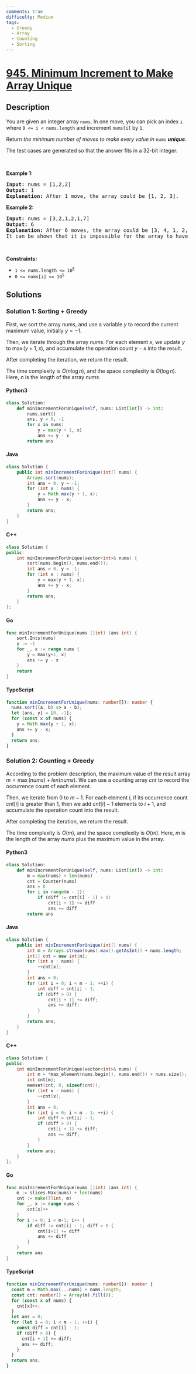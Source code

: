 ```yaml
---
comments: true
difficulty: Medium
tags:
  - Greedy
  - Array
  - Counting
  - Sorting
---
```


<!-- problem:start -->

# [945. Minimum Increment to Make Array Unique](https://leetcode.com/problems/minimum-increment-to-make-array-unique)

## Description

<!-- description:start -->

<p>You are given an integer array <code>nums</code>. In one move, you can pick an index <code>i</code> where <code>0 &lt;= i &lt; nums.length</code> and increment <code>nums[i]</code> by <code>1</code>.</p>

<p>Return <em>the minimum number of moves to make every value in </em><code>nums</code><em> <strong>unique</strong></em>.</p>

<p>The test cases are generated so that the answer fits in a 32-bit integer.</p>

<p>&nbsp;</p>
<p><strong class="example">Example 1:</strong></p>

<pre>
<strong>Input:</strong> nums = [1,2,2]
<strong>Output:</strong> 1
<strong>Explanation:</strong> After 1 move, the array could be [1, 2, 3].
</pre>

<p><strong class="example">Example 2:</strong></p>

<pre>
<strong>Input:</strong> nums = [3,2,1,2,1,7]
<strong>Output:</strong> 6
<strong>Explanation:</strong> After 6 moves, the array could be [3, 4, 1, 2, 5, 7].
It can be shown that it is impossible for the array to have all unique values with 5 or less moves.
</pre>

<p>&nbsp;</p>
<p><strong>Constraints:</strong></p>

<ul>
	<li><code>1 &lt;= nums.length &lt;= 10<sup>5</sup></code></li>
	<li><code>0 &lt;= nums[i] &lt;= 10<sup>5</sup></code></li>
</ul>

<!-- description:end -->

## Solutions

<!-- solution:start -->

### Solution 1: Sorting + Greedy

First, we sort the array $\textit{nums}$, and use a variable $\textit{y}$ to record the current maximum value, initially $\textit{y} = -1$.

Then, we iterate through the array $\textit{nums}$. For each element $x$, we update $y$ to $\max(y + 1, x)$, and accumulate the operation count $y - x$ into the result.

After completing the iteration, we return the result.

The time complexity is $O(n \log n)$, and the space complexity is $O(\log n)$. Here, $n$ is the length of the array $\textit{nums}$.

<!-- tabs:start -->

#### Python3

```python
class Solution:
    def minIncrementForUnique(self, nums: List[int]) -> int:
        nums.sort()
        ans, y = 0, -1
        for x in nums:
            y = max(y + 1, x)
            ans += y - x
        return ans
```

#### Java

```java
class Solution {
    public int minIncrementForUnique(int[] nums) {
        Arrays.sort(nums);
        int ans = 0, y = -1;
        for (int x : nums) {
            y = Math.max(y + 1, x);
            ans += y - x;
        }
        return ans;
    }
}
```

#### C++

```cpp
class Solution {
public:
    int minIncrementForUnique(vector<int>& nums) {
        sort(nums.begin(), nums.end());
        int ans = 0, y = -1;
        for (int x : nums) {
            y = max(y + 1, x);
            ans += y - x;
        }
        return ans;
    }
};
```

#### Go

```go
func minIncrementForUnique(nums []int) (ans int) {
	sort.Ints(nums)
	y := -1
	for _, x := range nums {
		y = max(y+1, x)
		ans += y - x
	}
	return
}
```

#### TypeScript

```ts
function minIncrementForUnique(nums: number[]): number {
  nums.sort((a, b) => a - b);
  let [ans, y] = [0, -1];
  for (const x of nums) {
    y = Math.max(y + 1, x);
    ans += y - x;
  }
  return ans;
}
```

<!-- tabs:end -->

<!-- solution:end -->

<!-- source:start -->

### Solution 2: Counting + Greedy

According to the problem description, the maximum value of the result array $m = \max(\textit{nums}) + \textit{len}(\textit{nums})$. We can use a counting array $\textit{cnt}$ to record the occurrence count of each element.

Then, we iterate from $0$ to $m - 1$. For each element $i$, if its occurrence count $\textit{cnt}[i]$ is greater than $1$, then we add $\textit{cnt}[i] - 1$ elements to $i + 1$, and accumulate the operation count into the result.

After completing the iteration, we return the result.

The time complexity is $O(m)$, and the space complexity is $O(m)$. Here, $m$ is the length of the array $\textit{nums}$ plus the maximum value in the array.

<!-- tabs:start -->

#### Python3

```python
class Solution:
    def minIncrementForUnique(self, nums: List[int]) -> int:
        m = max(nums) + len(nums)
        cnt = Counter(nums)
        ans = 0
        for i in range(m - 1):
            if (diff := cnt[i] - 1) > 0:
                cnt[i + 1] += diff
                ans += diff
        return ans
```

#### Java

```java
class Solution {
    public int minIncrementForUnique(int[] nums) {
        int m = Arrays.stream(nums).max().getAsInt() + nums.length;
        int[] cnt = new int[m];
        for (int x : nums) {
            ++cnt[x];
        }
        int ans = 0;
        for (int i = 0; i < m - 1; ++i) {
            int diff = cnt[i] - 1;
            if (diff > 0) {
                cnt[i + 1] += diff;
                ans += diff;
            }
        }
        return ans;
    }
}
```

#### C++

```cpp
class Solution {
public:
    int minIncrementForUnique(vector<int>& nums) {
        int m = *max_element(nums.begin(), nums.end()) + nums.size();
        int cnt[m];
        memset(cnt, 0, sizeof(cnt));
        for (int x : nums) {
            ++cnt[x];
        }
        int ans = 0;
        for (int i = 0; i < m - 1; ++i) {
            int diff = cnt[i] - 1;
            if (diff > 0) {
                cnt[i + 1] += diff;
                ans += diff;
            }
        }
        return ans;
    }
};
```

#### Go

```go
func minIncrementForUnique(nums []int) (ans int) {
	m := slices.Max(nums) + len(nums)
	cnt := make([]int, m)
	for _, x := range nums {
		cnt[x]++
	}
	for i := 0; i < m-1; i++ {
		if diff := cnt[i] - 1; diff > 0 {
			cnt[i+1] += diff
			ans += diff
		}
	}
	return ans
}
```

#### TypeScript

```ts
function minIncrementForUnique(nums: number[]): number {
  const m = Math.max(...nums) + nums.length;
  const cnt: number[] = Array(m).fill(0);
  for (const x of nums) {
    cnt[x]++;
  }
  let ans = 0;
  for (let i = 0; i < m - 1; ++i) {
    const diff = cnt[i] - 1;
    if (diff > 0) {
      cnt[i + 1] += diff;
      ans += diff;
    }
  }
  return ans;
}
```

<!-- tabs:end -->

<!-- solution:end -->

<!-- problem:end -->
